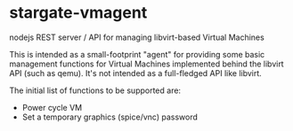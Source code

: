 # stargate-vmagent
nodejs REST server / API for managing libvirt-based Virtual Machines

This is intended as a small-footprint "agent" for providing some
basic management functions for Virtual Machines 
implemented behind the libvirt API (such as qemu). It's not intended as a 
full-fledged API like libvirt.

The initial list of functions to be supported are:
* Power cycle VM
* Set a temporary graphics (spice/vnc) password
